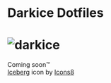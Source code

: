 # Darkice Dotfiles
# ![darkice](https://user-images.githubusercontent.com/72494265/145991037-95d236fa-9d81-4b2e-97e2-642eef091355.png)

Coming soon™️\
<a target="_blank" href="https://icons8.com/icon/5gG6u0nUdoLI/iceberg">Iceberg</a> icon by <a target="_blank" href="https://icons8.com">Icons8</a>
